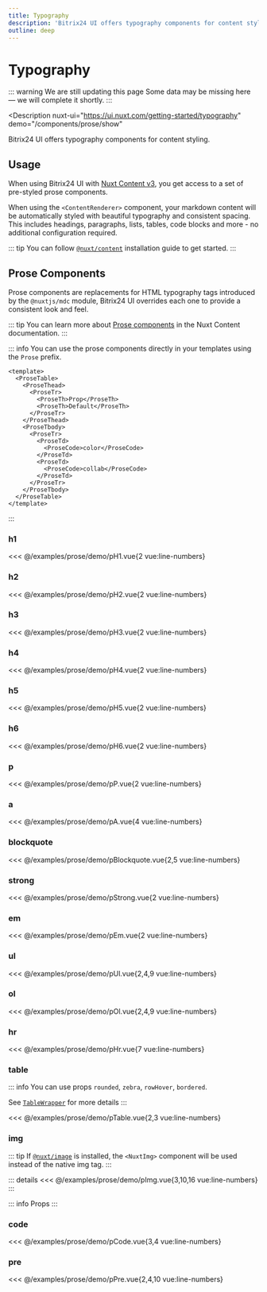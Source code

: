 ```yaml
---
title: Typography
description: 'Bitrix24 UI offers typography components for content styling.'
outline: deep
---
```

<script setup>
import pH1Example from '/examples/prose/pH1.vue';
import pH2Example from '/examples/prose/pH2.vue';
import pH3Example from '/examples/prose/pH3.vue';
import pH4Example from '/examples/prose/pH4.vue';
import pH5Example from '/examples/prose/pH5.vue';
import pH6Example from '/examples/prose/pH6.vue';
import pPExample from '/examples/prose/pP.vue';
import pAExample from '/examples/prose/pA.vue';
import pBlockquoteExample from '/examples/prose/pBlockquote.vue';
import pStrongExample from '/examples/prose/pStrong.vue';
import pEmExample from '/examples/prose/pEm.vue';
import pUlExample from '/examples/prose/pUl.vue';
import pOlExample from '/examples/prose/pOl.vue';
import pHrExample from '/examples/prose/pHr.vue';
import pTableExample from '/examples/prose/pTable.vue';
import pImgExample from '/examples/prose/pImg.vue';
import pCodeExample from '/examples/prose/pCode.vue';
import pPreExample from '/examples/prose/pPre.vue';
</script>
# Typography

::: warning We are still updating this page
Some data may be missing here — we will complete it shortly.
:::

<Description
  nuxt-ui="https://ui.nuxt.com/getting-started/typography"
  demo="/components/prose/show"
>
  Bitrix24 UI offers typography components for content styling.
</Description>

## Usage

When using Bitrix24 UI with [Nuxt Content v3](https://content.nuxt.com/), you get access to a set of pre-styled prose components.

When using the `<ContentRenderer>` component, your markdown content will be automatically styled with beautiful typography and consistent spacing. This includes headings, paragraphs, lists, tables, code blocks and more - no additional configuration required.

::: tip
You can follow [`@nuxt/content`](/docs/guide/content-nuxt/) installation guide to get started.
:::

## Prose Components

Prose components are replacements for HTML typography tags introduced by the `@nuxtjs/mdc` module, Bitrix24 UI overrides each one to provide a consistent look and feel.

::: tip
You can learn more about [Prose components](https://content.nuxt.com/docs/components/prose) in the Nuxt Content documentation.
:::

::: info
You can use the prose components directly in your templates using the `Prose` prefix.

```vue
<template>
  <ProseTable>
    <ProseThead>
      <ProseTr>
        <ProseTh>Prop</ProseTh>
        <ProseTh>Default</ProseTh>
      </ProseTr>
    </ProseThead>
    <ProseTbody>
      <ProseTr>
        <ProseTd>
          <ProseCode>color</ProseCode>
        </ProseTd>
        <ProseTd>
          <ProseCode>collab</ProseCode>
        </ProseTd>
      </ProseTr>
    </ProseTbody>
  </ProseTable>
</template>
```

:::

### h1

<div class="lg:min-h-[160px]">
  <ClientOnly>
    <pH1Example />
  </ClientOnly>
</div>

<<< @/examples/prose/demo/pH1.vue{2 vue:line-numbers}

### h2

<div class="lg:min-h-[160px]">
  <ClientOnly>
    <pH2Example />
  </ClientOnly>
</div>

<<< @/examples/prose/demo/pH2.vue{2 vue:line-numbers}

### h3

<div class="lg:min-h-[160px]">
  <ClientOnly>
    <pH3Example />
  </ClientOnly>
</div>

<<< @/examples/prose/demo/pH3.vue{2 vue:line-numbers}

### h4

<div class="lg:min-h-[160px]">
  <ClientOnly>
    <pH4Example />
  </ClientOnly>
</div>

<<< @/examples/prose/demo/pH4.vue{2 vue:line-numbers}

### h5

<div class="lg:min-h-[160px]">
  <ClientOnly>
    <pH5Example />
  </ClientOnly>
</div>

<<< @/examples/prose/demo/pH5.vue{2 vue:line-numbers}

### h6

<div class="lg:min-h-[160px]">
  <ClientOnly>
    <pH6Example />
  </ClientOnly>
</div>

<<< @/examples/prose/demo/pH6.vue{2 vue:line-numbers}

### p

<div class="lg:min-h-[160px]">
  <ClientOnly>
    <pPExample />
  </ClientOnly>
</div>

<<< @/examples/prose/demo/pP.vue{2 vue:line-numbers}

### a

<div class="lg:min-h-[160px]">
  <ClientOnly>
    <pAExample />
  </ClientOnly>
</div>

<<< @/examples/prose/demo/pA.vue{4 vue:line-numbers}

### blockquote

<div class="lg:min-h-[160px]">
  <ClientOnly>
    <pBlockquoteExample />
  </ClientOnly>
</div>

<<< @/examples/prose/demo/pBlockquote.vue{2,5 vue:line-numbers}

### strong

<div class="lg:min-h-[160px]">
  <ClientOnly>
    <pStrongExample />
  </ClientOnly>
</div>

<<< @/examples/prose/demo/pStrong.vue{2 vue:line-numbers}

### em

<div class="lg:min-h-[160px]">
  <ClientOnly>
    <pEmExample />
  </ClientOnly>
</div>

<<< @/examples/prose/demo/pEm.vue{2 vue:line-numbers}

### ul

<div class="lg:min-h-[160px]">
  <ClientOnly>
    <pUlExample />
  </ClientOnly>
</div>

<<< @/examples/prose/demo/pUl.vue{2,4,9 vue:line-numbers}

### ol

<div class="lg:min-h-[160px]">
  <ClientOnly>
    <pOlExample />
  </ClientOnly>
</div>

<<< @/examples/prose/demo/pOl.vue{2,4,9 vue:line-numbers}

### hr

<div class="lg:min-h-[160px]">
  <ClientOnly>
    <pHrExample />
  </ClientOnly>
</div>

<<< @/examples/prose/demo/pHr.vue{7 vue:line-numbers}

### table

::: info
You can use props `rounded`, `zebra`, `rowHover`, `bordered`.

See [`TableWrapper`](/docs/components/table-wrapper/) for more details
:::

<div class="lg:min-h-[160px]">
  <ClientOnly>
    <pTableExample />
  </ClientOnly>
</div>

<<< @/examples/prose/demo/pTable.vue{2,3 vue:line-numbers}

### img

::: tip
If [`@nuxt/image`](https://image.nuxt.com/get-started/installation) is installed, the `<NuxtImg>` component will be used instead of the native img tag.
:::

<div class="lg:min-h-[160px]">
  <ClientOnly>
    <pImgExample />
  </ClientOnly>
</div>

::: details
<<< @/examples/prose/demo/pImg.vue{3,10,16 vue:line-numbers}
:::

::: info Props
<ComponentProps component="ProseImg" />
:::
### code

<div class="lg:min-h-[160px]">
  <ClientOnly>
    <pCodeExample />
  </ClientOnly>
</div>

<<< @/examples/prose/demo/pCode.vue{3,4 vue:line-numbers}

### pre

<div class="lg:min-h-[160px]">
  <ClientOnly>
    <pPreExample />
  </ClientOnly>
</div>

<<< @/examples/prose/demo/pPre.vue{2,4,10 vue:line-numbers}
